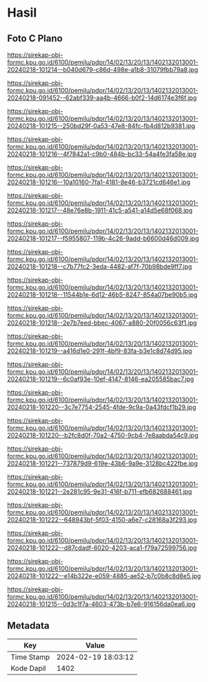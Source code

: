# Hasil

## Foto C Plano

https://sirekap-obj-formc.kpu.go.id/6100/pemilu/pdpr/14/02/13/20/13/1402132013001-20240218-101214--b040d679-c86d-498e-a1b8-31079fbb79a8.jpg

https://sirekap-obj-formc.kpu.go.id/6100/pemilu/pdpr/14/02/13/20/13/1402132013001-20240218-091452--62abf339-aa4b-4666-b0f2-14d6174e3f6f.jpg

https://sirekap-obj-formc.kpu.go.id/6100/pemilu/pdpr/14/02/13/20/13/1402132013001-20240218-101215--250bd29f-0a53-47e8-84fc-fb4d812b9381.jpg

https://sirekap-obj-formc.kpu.go.id/6100/pemilu/pdpr/14/02/13/20/13/1402132013001-20240218-101216--4f7842a1-c9b0-484b-bc33-54a4fe3fa58e.jpg

https://sirekap-obj-formc.kpu.go.id/6100/pemilu/pdpr/14/02/13/20/13/1402132013001-20240218-101216--10a10160-7fa1-4181-8e46-b3721cd646e1.jpg

https://sirekap-obj-formc.kpu.go.id/6100/pemilu/pdpr/14/02/13/20/13/1402132013001-20240218-101217--48e76e8b-1911-41c5-a541-a14d5e68f068.jpg

https://sirekap-obj-formc.kpu.go.id/6100/pemilu/pdpr/14/02/13/20/13/1402132013001-20240218-101217--f5955807-119b-4c26-9add-b6600d46d009.jpg

https://sirekap-obj-formc.kpu.go.id/6100/pemilu/pdpr/14/02/13/20/13/1402132013001-20240218-101218--c7b77fc2-3eda-4482-af7f-70b98bde9ff7.jpg

https://sirekap-obj-formc.kpu.go.id/6100/pemilu/pdpr/14/02/13/20/13/1402132013001-20240218-101218--11544b1e-6d12-46b5-8247-854a07be90b5.jpg

https://sirekap-obj-formc.kpu.go.id/6100/pemilu/pdpr/14/02/13/20/13/1402132013001-20240218-101218--2e7b7eed-bbec-4067-a880-20f0056c63f1.jpg

https://sirekap-obj-formc.kpu.go.id/6100/pemilu/pdpr/14/02/13/20/13/1402132013001-20240218-101219--a416d1e0-291f-4bf9-83fa-b3e1c8d74d95.jpg

https://sirekap-obj-formc.kpu.go.id/6100/pemilu/pdpr/14/02/13/20/13/1402132013001-20240218-101219--6c0af93e-10ef-4147-8146-ea205585bac7.jpg

https://sirekap-obj-formc.kpu.go.id/6100/pemilu/pdpr/14/02/13/20/13/1402132013001-20240218-101220--3c7e7754-2545-4fde-9c9a-0a43fdcf1b29.jpg

https://sirekap-obj-formc.kpu.go.id/6100/pemilu/pdpr/14/02/13/20/13/1402132013001-20240218-101220--b2fc8d0f-70a2-4750-9cb4-7e8aabda54c9.jpg

https://sirekap-obj-formc.kpu.go.id/6100/pemilu/pdpr/14/02/13/20/13/1402132013001-20240218-101221--737879d9-619e-43b6-9a9e-3128bc422fbe.jpg

https://sirekap-obj-formc.kpu.go.id/6100/pemilu/pdpr/14/02/13/20/13/1402132013001-20240218-101221--2e281c95-9e31-416f-b711-efb682688461.jpg

https://sirekap-obj-formc.kpu.go.id/6100/pemilu/pdpr/14/02/13/20/13/1402132013001-20240218-101222--648943bf-5f03-4150-a6e7-c28168a3f293.jpg

https://sirekap-obj-formc.kpu.go.id/6100/pemilu/pdpr/14/02/13/20/13/1402132013001-20240218-101222--d87cdadf-6020-4203-aca1-f79a72599756.jpg

https://sirekap-obj-formc.kpu.go.id/6100/pemilu/pdpr/14/02/13/20/13/1402132013001-20240218-101222--e14b322e-e059-4885-ae52-b7c0b8c8d8e5.jpg

https://sirekap-obj-formc.kpu.go.id/6100/pemilu/pdpr/14/02/13/20/13/1402132013001-20240218-101215--0d3c1f7a-4603-473b-b7e6-916156da0ea6.jpg


## Metadata

| Key        | Value               |
| ---------- | ------------------- |
| Time Stamp | 2024-02-19 18:03:12 |
| Kode Dapil | 1402                |



